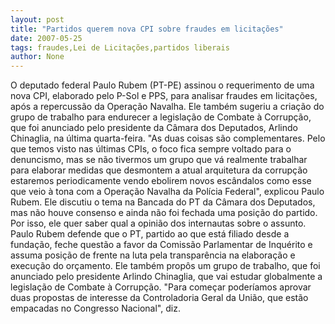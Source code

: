 ```yaml
---
layout: post
title: "Partidos querem nova CPI sobre fraudes em licitações"
date: 2007-05-25
tags: fraudes,Lei de Licitações,partidos liberais
author: None
---
```

O deputado federal Paulo Rubem (PT-PE) assinou o requerimento de uma nova CPI, elaborado pelo P-Sol e PPS, para analisar fraudes em licita&ccedil;&otilde;es, ap&oacute;s a repercuss&atilde;o da Opera&ccedil;&atilde;o Navalha. Ele tamb&eacute;m sugeriu a cria&ccedil;&atilde;o do grupo de trabalho para endurecer a legisla&ccedil;&atilde;o de Combate &agrave; Corrup&ccedil;&atilde;o, que foi anunciado pelo presidente da C&acirc;mara dos Deputados, Arlindo Chinaglia, na &uacute;ltima quarta-feira. 
&quot;As duas coisas s&atilde;o complementares. Pelo que temos visto nas &uacute;ltimas CPIs, o foco fica sempre voltado para o denuncismo, mas se n&atilde;o tivermos um grupo que v&aacute; realmente trabalhar para elaborar medidas que desmontem a atual arquitetura da corrup&ccedil;&atilde;o estaremos periodicamente vendo ebolirem novos esc&acirc;ndalos como esse que veio &agrave; tona com a Opera&ccedil;&atilde;o Navalha da Pol&iacute;cia Federal&quot;, explicou Paulo Rubem. 
Ele discutiu o tema na Bancada do PT da C&acirc;mara dos Deputados, mas n&atilde;o houve consenso e ainda n&atilde;o foi fechada uma posi&ccedil;&atilde;o do partido. Por isso, ele quer saber qual a opini&atilde;o dos internautas sobre o assunto. Paulo Rubem defende que o PT, partido ao que est&aacute; filiado desde a funda&ccedil;&atilde;o, feche quest&atilde;o a favor da Comiss&atilde;o Parlamentar de Inqu&eacute;rito e assuma posi&ccedil;&atilde;o de frente na luta pela transpar&ecirc;ncia na elabora&ccedil;&atilde;o e execu&ccedil;&atilde;o do or&ccedil;amento. Ele tamb&eacute;m prop&ocirc;s um grupo de trabalho, que foi anunciado pelo presidente Arlindo Chinaglia, que vai estudar globalmente a legisla&ccedil;&atilde;o de Combate &agrave; Corrup&ccedil;&atilde;o. &quot;Para come&ccedil;ar poder&iacute;amos aprovar duas propostas de interesse da Controladoria Geral da Uni&atilde;o, que est&atilde;o empacadas no Congresso Nacional&quot;, diz. 
 